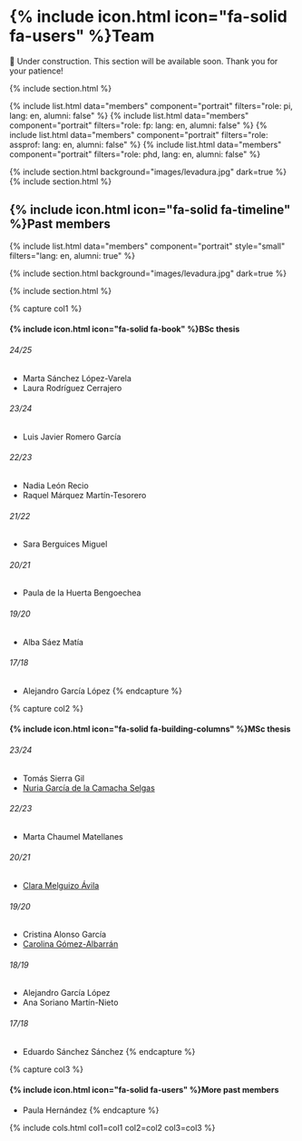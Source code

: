 
# {% include icon.html icon="fa-solid fa-users" %}Team

🚧 Under construction. This section will be available soon. Thank you for your patience!

{% include section.html %}

{% include list.html data="members" component="portrait" filters="role: pi, lang: en, alumni: false" %}
{% include list.html data="members" component="portrait" filters="role: fp: lang: en, alumni: false" %}
{% include list.html data="members" component="portrait" filters="role: assprof: lang: en, alumni: false" %}
{% include list.html data="members" component="portrait" filters="role: phd, lang: en, alumni: false" %}

{% include section.html background="images/levadura.jpg" dark=true %}
{% include section.html %}

## {% include icon.html icon="fa-solid fa-timeline" %}Past members

{% include list.html data="members" component="portrait" style="small" filters="lang: en, alumni: true" %}

{% include section.html background="images/levadura.jpg" dark=true %}

{% include section.html %}

{% capture col1 %}
#### {% include icon.html icon="fa-solid fa-book" %}BSc thesis

###### 24/25
- Marta Sánchez López-Varela
- Laura Rodríguez Cerrajero

###### 23/24
- Luis Javier Romero García

###### 22/23
- Nadia León Recio
- Raquel Márquez Martín-Tesorero

###### 21/22

- Sara Berguices Miguel

###### 20/21

- Paula de la Huerta Bengoechea

###### 19/20
- Alba Sáez Matía

###### 17/18
- Alejandro García López
{% endcapture %}

{% capture col2 %}
#### {% include icon.html icon="fa-solid fa-building-columns" %}MSc thesis

###### 23/24
- Tomás Sierra Gil
- [Nuria García de la Camacha Selgas](/members/nuria.html)

###### 22/23
- Marta Chaumel Matellanes

###### 20/21
- [Clara Melguizo Ávila](/members/clara.html)

###### 19/20

- Cristina Alonso García
- [Carolina Gómez-Albarrán](/members/carolina.html)

###### 18/19

- Alejandro García López
- Ana Soriano Martín-Nieto

###### 17/18

- Eduardo Sánchez Sánchez
{% endcapture %}

{% capture col3 %}
#### {% include icon.html icon="fa-solid fa-users" %}More past members

- Paula Hernández
{% endcapture %}

{%
  include cols.html
  col1=col1
  col2=col2
  col3=col3
%}
